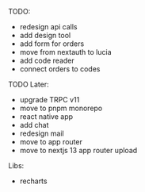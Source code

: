 TODO:

- redesign api calls
- add design tool
- add form for orders
- move from nextauth to lucia
- add code reader
- connect orders to codes

TODO Later:

- upgrade TRPC v11
- move to pnpm monorepo
- react native app
- add chat
- redesign mail
- move to app router
- move to nextjs 13 app router upload

Libs:

- recharts
